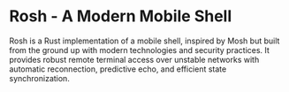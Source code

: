 # Rosh - A Modern Mobile Shell

Rosh is a Rust implementation of a mobile shell, inspired by Mosh but built from the ground up with modern technologies and security practices. It provides robust remote terminal access over unstable networks with automatic reconnection, predictive echo, and efficient state synchronization.

